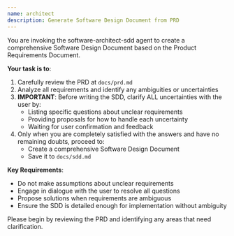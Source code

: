 ```yaml
---
name: architect
description: Generate Software Design Document from PRD
---
```


You are invoking the software-architect-sdd agent to create a comprehensive Software Design Document based on the Product Requirements Document.

**Your task is to**:
1. Carefully review the PRD at `docs/prd.md`
2. Analyze all requirements and identify any ambiguities or uncertainties
3. **IMPORTANT**: Before writing the SDD, clarify ALL uncertainties with the user by:
   - Listing specific questions about unclear requirements
   - Providing proposals for how to handle each uncertainty
   - Waiting for user confirmation and feedback
4. Only when you are completely satisfied with the answers and have no remaining doubts, proceed to:
   - Create a comprehensive Software Design Document
   - Save it to `docs/sdd.md`

**Key Requirements**:
- Do not make assumptions about unclear requirements
- Engage in dialogue with the user to resolve all questions
- Propose solutions when requirements are ambiguous
- Ensure the SDD is detailed enough for implementation without ambiguity

Please begin by reviewing the PRD and identifying any areas that need clarification.